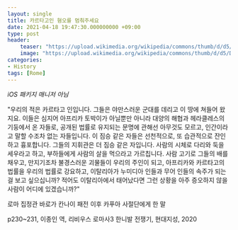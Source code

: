 ```yaml
---
layout: single
title: 카르타고인 혐오를 멈춰주세요
date: 2021-04-18 19:47:30.000000000 +09:00
type: post
header:
    teaser: "https://upload.wikimedia.org/wikipedia/commons/thumb/d/d5/Death_Dido_Cayot_Louvre_MR1780.jpg/440px-Death_Dido_Cayot_Louvre_MR1780.jpg"
    image: "https://upload.wikimedia.org/wikipedia/commons/thumb/d/d5/Death_Dido_Cayot_Louvre_MR1780.jpg/440px-Death_Dido_Cayot_Louvre_MR1780.jpg"
categories:
- History
tags: [Rome]
---
```


*iOS 패키지 매니저 아님*

"우리의 적은 카르타고 인입니다. 그들은 야만스러운 군대를 데리고 이 땅에 쳐들어 왔지요. 이들은 심지어 아프리카 토박이가 아닐뿐만 아니라 대양의 해협과 헤라클레스의 기둥에서 온 자들로, 공개된 법률로 유지되는 문명에 관해선 아무것도 모르고, 인간이라고 말할 수조차 없는 자들입니다. 이 짐승 같은 자들은 선천적으로, 또 습관적으로 잔인하고 흉포합니다. 그들의 지휘관은 더 짐승 같은 자입니다. 사람의 시체로 다리와 둑을 세우라고 하고, 부하들에게 사람의 살을 먹으라고 가르칩니다. 사람 고기로 그들의 배를 채우고, 만지기조차 불경스러운 괴물들이 우리의 주인이 되고, 아프리카와 카르타고의 법률을 우리의 법률로 강요하고, 이탈리아가 누미디아 인들과 무어 인들의 속주가 되는 걸 보고 싶으십니까? 적어도 이탈리아에서 태어났다면 그런 상황을 아주 증오하지 않을 사람이 어디에 있겠습니까?"

로마 집정관 바로가 칸나이 패전 이후 카푸아 사절단에게 한 말

p230~231, 이종인 역, 리비우스 로마사3 한니발 전쟁기, 현대지성, 2020

